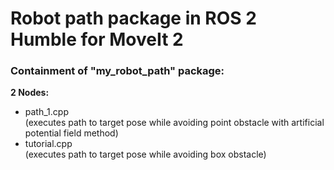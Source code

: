 # Robot path package in ROS 2 Humble for MoveIt 2

### Containment of "my_robot_path" package:

**2 Nodes:**
- path_1.cpp<br>(executes path to target pose while avoiding point obstacle with artificial potential field method)
- tutorial.cpp<br>(executes path to target pose while avoiding box obstacle)